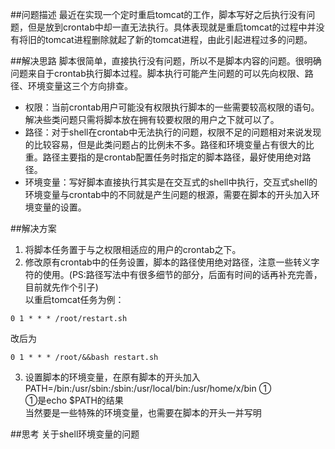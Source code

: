 ##问题描述
最近在实现一个定时重启tomcat的工作，脚本写好之后执行没有问题，但是放到crontab中却一直无法执行。具体表现就是重启tomcat的过程中并没有将旧的tomcat进程删除就起了新的tomcat进程，由此引起进程过多的问题。

##解决思路
脚本很简单，直接执行没有问题，所以不是脚本内容的问题。很明确问题来自于crontab执行脚本过程。脚本执行可能产生问题的可以先向权限、路径、环境变量这三个方向排查。

- 权限：当前crontab用户可能没有权限执行脚本的一些需要较高权限的语句。解决些类问题只需将脚本放在拥有较要权限的用户之下就可以了。
- 路径：对于shell在crontab中无法执行的问题，权限不足的问题相对来说发现的比较容易，但是此类问题占的比例未不多。路径和环境变量占有很大的比重。路径主要指的是crontab配置任务时指定的脚本路径，最好使用绝对路径。
- 环境变量：写好脚本直接执行其实是在交互式的shell中执行，交互式shell的环境变量与crontab中的不同就是产生问题的根源，需要在脚本的开头加入环境变量的设置。

##解决方案
1. 将脚本任务置于与之权限相适应的用户的crontab之下。
2. 修改原有crontab中的任务设置，脚本的路径使用绝对路径，注意一些转义字符的使用。(PS:路径写法中有很多细节的部分，后面有时间的话再补充完善，目前就先作个引子)   
以重启tomcat任务为例：  
```
0 1 * * * /root/restart.sh
```  
改后为  
```
0 1 * * * /root/&&bash restart.sh
```
3. 设置脚本的环境变量，在原有脚本的开头加入  
PATH=/bin:/usr/sbin:/sbin:/usr/local/bin:/usr/home/x/bin ①  
①是echo $PATH的结果  
当然要是一些特殊的环境变量，也需要在脚本的开头一并写明

##思考
关于shell环境变量的问题
